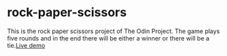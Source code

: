 # rock-paper-scissors

This is the rock paper scissors project of The Odin Project.
The game plays five rounds and in the end there will be either
a winner or there will be a tie.[Live demo](https://sinabayati.github.io/rock-paper-scissors/)
